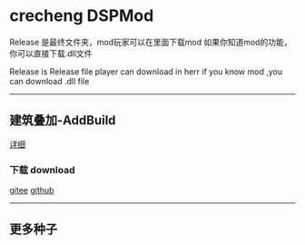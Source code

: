 # crecheng DSPMod


Release 是最终文件夹，mod玩家可以在里面下载mod
如果你知道mod的功能，你可以直接下载.dll文件

Release is Release file player can download in herr
if you know mod ,you can download .dll file

____
## 建筑叠加-AddBuild

[详细](./AddBuild-1.2.0)

### 下载 download 
[gitee](https://gitee.com/crecheng/DSPMod/blob/main/AddBuild-1.2.0/AddBuild.dll) 
[github](https://github.com/crecheng/DSPMod/blob/main/AddBuild-1.2.0/AddBuild.dll)

____
## 更多种子